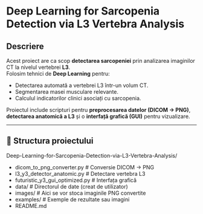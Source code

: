 # Deep Learning for Sarcopenia Detection via L3 Vertebra Analysis

## Descriere
Acest proiect are ca scop **detectarea sarcopeniei** prin analizarea imaginilor CT la nivelul vertebrei **L3**.  
Folosim tehnici de **Deep Learning** pentru:
- Detectarea automată a vertebrei L3 într-un volum CT.
- Segmentarea masei musculare relevante.
- Calculul indicatorilor clinici asociați cu sarcopenia.

Proiectul include scripturi pentru **preprocesarea datelor (DICOM → PNG)**, **detectarea anatomică a L3** și o **interfață grafică (GUI)** pentru vizualizare.

---

## 📂 Structura proiectului
Deep-Learning-for-Sarcopenia-Detection-via-L3-Vertebra-Analysis/
- dicom_to_png_converter.py # Conversie DICOM → PNG
- l3_y3_detector_anatomic.py # Detectare vertebra L3
- futuristic_y3_gui_optimized.py # Interfața grafică
- data/ # Directorul de date (creat de utilizator)
- images/ # Aici se vor stoca imaginile PNG convertite
- examples/ # Exemple de rezultate sau imagini
- README.md






